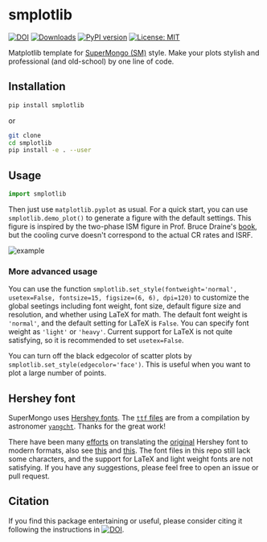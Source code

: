 # smplotlib
[![DOI](https://zenodo.org/badge/627675650.svg)](https://zenodo.org/badge/latestdoi/627675650) [![Downloads](https://static.pepy.tech/badge/smplotlib)](https://pepy.tech/project/smplotlib) [![PyPI version](https://badge.fury.io/py/smplotlib.svg)](https://badge.fury.io/py/smplotlib) [![License: MIT](https://img.shields.io/badge/License-MIT-yellow.svg)](https://opensource.org/licenses/MIT)

Matplotlib template for [SuperMongo (SM)](https://www.astro.princeton.edu/~rhl/sm/) style. Make your plots stylish and professional (and old-school) by one line of code.

## Installation

```bash
pip install smplotlib
```
or 
```bash
git clone
cd smplotlib
pip install -e . --user
```

## Usage
```python
import smplotlib
```
Then just use `matplotlib.pyplot` as usual. For a quick start, you can use `smplotlib.demo_plot()` to generate a figure with the default settings. This figure is inspired by the two-phase ISM figure in Prof. Bruce Draine's [book](https://www.astro.princeton.edu/~draine/book/index.html), but the cooling curve doesn't correspond to the actual CR rates and ISRF.

![example](two_phase.png)

### More advanced usage
You can use the function ``smplotlib.set_style(fontweight='normal', usetex=False, fontsize=15, figsize=(6, 6), dpi=120)`` to customize the global seetings including font weight, font size, default figure size and resolution, and whether using LaTeX for math. The default font weight is ``'normal'``, and the default setting for LaTeX is ``False``. You can specify font weight as ``'light'`` or ``'heavy'``. Current support for LaTeX is not quite satisfying, so it is recommended to set ``usetex=False``.

You can turn off the black edgecolor of scatter plots by ``smplotlib.set_style(edgecolor='face')``. This is useful when you want to plot a large number of points.

## Hershey font
SuperMongo uses [Hershey fonts](https://www.astro.princeton.edu/~rhl/sm/sm.html#TOC73). The [``ttf`` files](https://github.com/yangcht/Hershey_font_TTF) are from a compilation by astronomer [`yangcht`](https://github.com/yangcht). Thanks for the great work! 

There have been many [efforts](https://retrocomputingforum.com/t/hershey-fonts-the-original-vector-fonts/1852) on translating the [original](http://paulbourke.net/dataformats/hershey/) Hershey font to modern formats, also see [this](https://github.com/Dener-Silva/Hershey-TTF) and [this](https://github.com/scruss/AVHershey-OTF). The font files in this repo still lack some characters, and the support for LaTeX and light weight fonts are not satisfying. If you have any suggestions, please feel free to open an issue or pull request.

## Citation
If you find this package entertaining or useful, please consider citing it following the instructions in [![DOI](https://zenodo.org/badge/627675650.svg)](https://zenodo.org/badge/latestdoi/627675650).